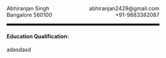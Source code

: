 <head>
  <link href="https://cdnjs.cloudflare.com/ajax/libs/font-awesome/5.15.3/css/all.min.css" rel="stylesheet">
</head>



<div style="width: 80%; margin: 0 auto; padding: 10px;">
<div style="display: flex; justify-content: space-between;">
  <span style="text-align: left;">Abhiranjan Singh</span>
  <span style="text-align: right;"><i class="fas fa-envelope-open-text"></i> abhiranjan2429@gmail.com</span>
</div>
<div style="display: flex; justify-content: space-between;">
  <span style="text-align: left;"><i class="fas fa-map-marker-alt"></i> Bangalore 560100</span>
  <span style="text-align: right;"><i class="fas fa-phone"></i>+91-9883382087</span>
</div>
<div>
 <hr style="border: 2px solid black; margin-top: 15px;"/>




 </div>


 #### Education Qualification:

 adasdasd